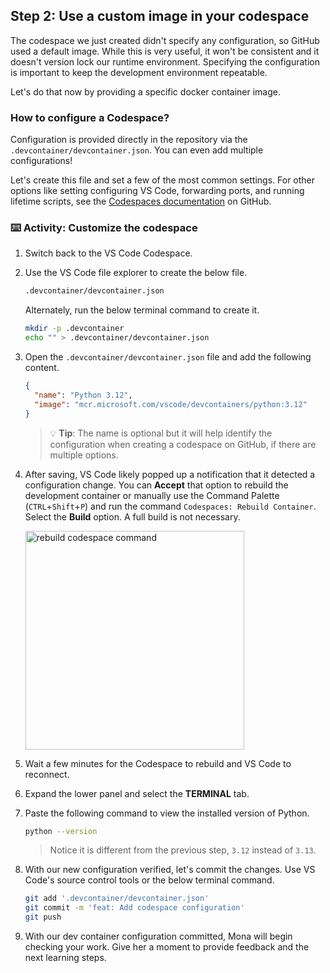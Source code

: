 ## Step 2: Use a custom image in your codespace

The codespace we just created didn't specify any configuration, so GitHub used a default image. While this is very useful, it won't be consistent and it doesn't version lock our runtime environment. Specifying the configuration is important to keep the development environment repeatable.

Let's do that now by providing a specific docker container image.

### How to configure a Codespace?

Configuration is provided directly in the repository via the `.devcontainer/devcontainer.json`. You can even add multiple configurations!

Let's create this file and set a few of the most common settings. For other options like setting configuring VS Code, forwarding ports, and running lifetime scripts, see the [Codespaces documentation](https://docs.github.com/en/codespaces/setting-up-your-project-for-codespaces) on GitHub.

### ⌨️ Activity: Customize the codespace

1. Switch back to the VS Code Codespace.

1. Use the VS Code file explorer to create the below file.

   ```txt
   .devcontainer/devcontainer.json
   ```

   Alternately, run the below terminal command to create it.

   ```bash
   mkdir -p .devcontainer
   echo "" > .devcontainer/devcontainer.json
   ```

1. Open the `.devcontainer/devcontainer.json` file and add the following content.

   ```json
   {
     "name": "Python 3.12",
     "image": "mcr.microsoft.com/vscode/devcontainers/python:3.12"
   }
   ```

   > 💡 **Tip**: The name is optional but it will help identify the configuration when creating a codespace on GitHub, if there are multiple options.

1. After saving, VS Code likely popped up a notification that it detected a configuration change. You can **Accept** that option to rebuild the development container or manually use the Command Palette (`CTRL`+`Shift`+`P`) and run the command `Codespaces: Rebuild Container`. Select the **Build** option. A full build is not necessary.

   <img width="350" alt="rebuild codespace command" src="https://github.com/user-attachments/assets/2b72e1a7-68c4-4c8d-8bf1-5727a520fd0e"/>

1. Wait a few minutes for the Codespace to rebuild and VS Code to reconnect.

1. Expand the lower panel and select the **TERMINAL** tab.

1. Paste the following command to view the installed version of Python.

   ```bash
   python --version
   ```

   > Notice it is different from the previous step, `3.12` instead of `3.13`.

1. With our new configuration verified, let's commit the changes. Use VS Code's source control tools or the below terminal command.

   ```bash
   git add '.devcontainer/devcontainer.json'
   git commit -m 'feat: Add codespace configuration'
   git push
   ```

1. With our dev container configuration committed, Mona will begin checking your work. Give her a moment to provide feedback and the next learning steps.
